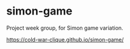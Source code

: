 # simon-game
Project week group, for Simon game variation.

https://cold-war-clique.github.io/simon-game/

